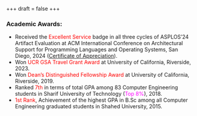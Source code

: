 +++
draft = false
+++

### Academic Awards: 
- Received the <span style="color:red"> Excellent Service </span> badge in all three cycles of ASPLOS’24 Artifact Evaluation at ACM International Conference on Architectural Support for Programming Languages and Operating Systems, San Diego, 2024 ([Certificate of Appreciation](/uploads/AE-Certificate.pdf)).
- Won <span style="color:red"> UCR GSA Travel Grant Award </span> at University of California, Riverside, 2023.
- Won <span style="color:red"> Dean’s Distinguished Fellowship Award </span> at University of California, Riverside, 2019.
- Ranked <span style="color:red"> 7th </span> in terms of total GPA among 83 Computer Engineering students in Sharif University of Technology (<span style="color:magenta">Top 8%</span>), 2018.
- <span style="color:red"> 1st Rank</span>, Achievement of the highest GPA in B.Sc among all Computer Engineering graduated students in Shahed University, 2015.
<!-- - Admitted as an <span style="color:red"> Exceptional Talent </span> at Sharif University of Technology for M.Sc, 2015. -->
